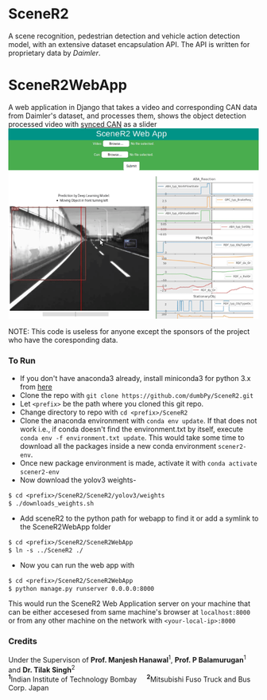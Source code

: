 # SceneR2

A scene recognition, pedestrian detection and vehicle action detection model, with an extensive dataset encapsulation API. The API is written for proprietary data by *Daimler*.

# SceneR2WebApp

A web application in Django that takes a video and corresponding CAN data from Daimler's dataset, and processes them, shows the object detection processed video with [synced CAN](SceneR2WebApp/webapp/media/processed/can_slider.png) as a slider
![Webapp Demo](SceneR2WebApp/webapp/media/SceneR2WebApp.gif)
 
NOTE: This code is useless for anyone except the sponsors of the project who have the coresponding data.

### To Run

* If you don't have anaconda3 already, install miniconda3 for python 3.x from [here](https://docs.conda.io/en/latest/miniconda.html)  
* Clone the repo with `git clone https://github.com/dumbPy/SceneR2.git`  
* Let `<prefix>` be the path where you cloned this git repo.  
* Change directory to repo with `cd <prefix>/SceneR2`  
* Clone the anaconda environment with `conda env update`. If that does not work i.e., if conda doesn't find the environment.txt by itself, execute `conda env -f environment.txt update`. This would take some time to download all the packages inside a new conda environment `scener2-env`.  
* Once new package environment is made, activate it with `conda activate scener2-env`  
* Now download the yolov3 weights-  
```
$ cd <prefix>/SceneR2/SceneR2/yolov3/weights  
$ ./downloads_weights.sh  
```
* Add sceneR2 to the python path for webapp to find it or add a symlink to the SceneR2WebApp folder  
```
$ cd <prefix>/SceneR2/SceneR2WebApp  
$ ln -s ../SceneR2 ./  
```
* Now you can run the web app with  
```
$ cd <prefix>/SceneR2/SceneR2WebApp  
$ python manage.py runserver 0.0.0.0:8000  
```
 This would run the SceneR2 Web Application server on your machine that can be either accesesed from same machine's browser at `localhost:8000` or from any other machine on the network with `<your-local-ip>:8000`


### Credits

Under the Supervison of **Prof. Manjesh Hanawal**<sup>1</sup>,  **Prof. P Balamurugan**<sup>1</sup> and **Dr. Tilak Singh**<sup>2</sup>\
<sup>**1**</sup>Indian Institute of Technology Bombay &nbsp;   &nbsp;  <sup>**2**</sup>Mitsubishi Fuso Truck and Bus Corp. Japan

